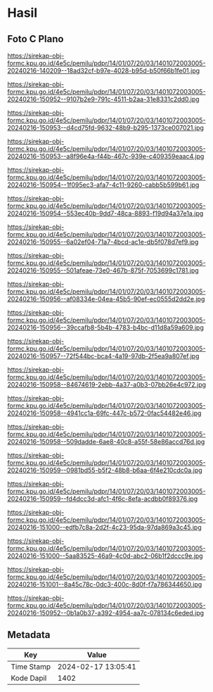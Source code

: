 # Hasil

## Foto C Plano

https://sirekap-obj-formc.kpu.go.id/4e5c/pemilu/pdpr/14/01/07/20/03/1401072003005-20240216-140209--18ad32cf-b97e-4028-b95d-b50f66b1fe01.jpg

https://sirekap-obj-formc.kpu.go.id/4e5c/pemilu/pdpr/14/01/07/20/03/1401072003005-20240216-150952--9107b2e9-791c-4511-b2aa-31e8331c2dd0.jpg

https://sirekap-obj-formc.kpu.go.id/4e5c/pemilu/pdpr/14/01/07/20/03/1401072003005-20240216-150953--d4cd75fd-9632-48b9-b295-1373ce007021.jpg

https://sirekap-obj-formc.kpu.go.id/4e5c/pemilu/pdpr/14/01/07/20/03/1401072003005-20240216-150953--a8f96e4a-f44b-467c-939e-c409359eaac4.jpg

https://sirekap-obj-formc.kpu.go.id/4e5c/pemilu/pdpr/14/01/07/20/03/1401072003005-20240216-150954--1f095ec3-afa7-4c11-9260-cabb5b599b61.jpg

https://sirekap-obj-formc.kpu.go.id/4e5c/pemilu/pdpr/14/01/07/20/03/1401072003005-20240216-150954--553ec40b-9dd7-48ca-8893-f19d94a37e1a.jpg

https://sirekap-obj-formc.kpu.go.id/4e5c/pemilu/pdpr/14/01/07/20/03/1401072003005-20240216-150955--6a02ef04-71a7-4bcd-ac1e-db5f078d7ef9.jpg

https://sirekap-obj-formc.kpu.go.id/4e5c/pemilu/pdpr/14/01/07/20/03/1401072003005-20240216-150955--501afeae-73e0-467b-875f-7053699c1781.jpg

https://sirekap-obj-formc.kpu.go.id/4e5c/pemilu/pdpr/14/01/07/20/03/1401072003005-20240216-150956--af08334e-04ea-45b5-90ef-ec0555d2dd2e.jpg

https://sirekap-obj-formc.kpu.go.id/4e5c/pemilu/pdpr/14/01/07/20/03/1401072003005-20240216-150956--39ccafb8-5b4b-4783-b4bc-d11d8a59a609.jpg

https://sirekap-obj-formc.kpu.go.id/4e5c/pemilu/pdpr/14/01/07/20/03/1401072003005-20240216-150957--72f544bc-bca4-4a19-97db-2f5ea9a807ef.jpg

https://sirekap-obj-formc.kpu.go.id/4e5c/pemilu/pdpr/14/01/07/20/03/1401072003005-20240216-150958--84674619-2ebb-4a37-a0b3-07bb26e4c972.jpg

https://sirekap-obj-formc.kpu.go.id/4e5c/pemilu/pdpr/14/01/07/20/03/1401072003005-20240216-150958--4941cc1a-69fc-447c-b572-0fac54482e46.jpg

https://sirekap-obj-formc.kpu.go.id/4e5c/pemilu/pdpr/14/01/07/20/03/1401072003005-20240216-150958--509dadde-6ae8-40c8-a55f-58e86accd76d.jpg

https://sirekap-obj-formc.kpu.go.id/4e5c/pemilu/pdpr/14/01/07/20/03/1401072003005-20240216-150959--0981bd55-b5f2-48b8-b6aa-6f4e210cdc0a.jpg

https://sirekap-obj-formc.kpu.go.id/4e5c/pemilu/pdpr/14/01/07/20/03/1401072003005-20240216-150959--fd4dcc3d-afc1-4f6c-8efa-acdbb0f89376.jpg

https://sirekap-obj-formc.kpu.go.id/4e5c/pemilu/pdpr/14/01/07/20/03/1401072003005-20240216-151000--edfb7c8a-2d2f-4c23-95da-97da869a3c45.jpg

https://sirekap-obj-formc.kpu.go.id/4e5c/pemilu/pdpr/14/01/07/20/03/1401072003005-20240216-151000--5aa83525-46a9-4c0d-abc2-06b1f2dccc9e.jpg

https://sirekap-obj-formc.kpu.go.id/4e5c/pemilu/pdpr/14/01/07/20/03/1401072003005-20240216-151001--8a45c78c-0dc3-400c-8d0f-f7a786344650.jpg

https://sirekap-obj-formc.kpu.go.id/4e5c/pemilu/pdpr/14/01/07/20/03/1401072003005-20240216-150952--0b1a0b37-a392-4954-aa7c-078134c6eded.jpg


## Metadata

| Key        | Value               |
| ---------- | ------------------- |
| Time Stamp | 2024-02-17 13:05:41 |
| Kode Dapil | 1402                |



